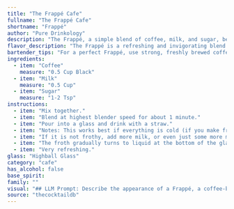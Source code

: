 ```yaml
---
title: "The Frappé Cafe"
fullname: "The Frappé Cafe"
shortname: "Frappé"
author: "Pure Drinkology"
description: "The Frappé, a simple blend of coffee, milk, and sugar, belongs to the Coffee Cocktail family. Originating in Greece in the early 20th century, it's a refreshing, iced beverage popularized by the Nescafé brand,  providing a delightful jolt of caffeine. "
flavor_description: "The Frappé is a refreshing and invigorating blend of coffee, milk, and sugar. The coffee provides a rich, robust flavor with hints of bitterness, while the milk adds a creamy smoothness and balances the intensity. The sugar contributes a sweet, satisfying touch, complementing the coffee's natural sweetness. Overall, the Frappé offers a delightful combination of caffeine kick, creamy texture, and balanced sweetness. "
bartender_tips: "For a perfect Frappé, use strong, freshly brewed coffee. Don't skimp on the sugar!  A good ratio is 1:1 coffee to milk, but adjust to your liking. Blend until frothy and smooth, but watch out for ice crystals.  A good tip: Use a blender with a tamper to ensure everything's crushed evenly.  Chill your glasses beforehand for a refreshing treat. "
ingredients:
  - item: "Coffee"
    measure: "0.5 Cup Black"
  - item: "Milk"
    measure: "0.5 Cup"
  - item: "Sugar"
    measure: "1-2 Tsp"
instructions:
  - item: "Mix together."
  - item: "Blend at highest blender speed for about 1 minute."
  - item: "Pour into a glass and drink with a straw."
  - item: "Notes: This works best if everything is cold (if you make fresh coffee, mix it with the milk and let it sit in the fridge for 1/2 hour."
  - item: "If it is not frothy, add more milk, or even just some more milk powder."
  - item: "The froth gradually turns to liquid at the bottom of the glass, so you will find that you can sit and drink this for about 1/2 hour, with more iced coffee continually appearing at the bottom."
  - item: "Very refreshing."
glass: "Highball Glass"
category: "cafe"
has_alcohol: false
base_spirit:
family: ""
visual: "## LLM Prompt: Describe the appearance of a Frappé, a coffee-based beverage made with coffee, milk, and sugar. Consider its color, texture, and any visual details that might be present. Focus on creating a vivid image for the reader, highlighting the drink's unique characteristics.  "
source: "thecocktaildb"
---
```


